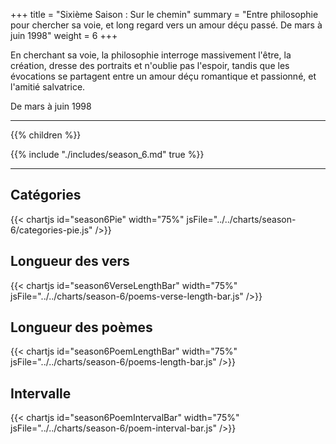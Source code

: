 +++
title = "Sixième Saison : Sur le chemin"
summary = "Entre philosophie pour chercher sa voie, et long regard vers un amour déçu passé. De mars à juin 1998"
weight = 6
+++

En cherchant sa voie, la philosophie interroge massivement l'être, la création, dresse des portraits et n'oublie pas l'espoir, tandis que les évocations se partagent entre un amour déçu romantique et passionné, et l'amitié salvatrice.

De mars à juin 1998

---
{{% children  %}}

{{% include "./includes/season_6.md" true %}}

---
## Catégories
{{< chartjs id="season6Pie" width="75%" jsFile="../../charts/season-6/categories-pie.js" />}}
## Longueur des vers
{{< chartjs id="season6VerseLengthBar" width="75%" jsFile="../../charts/season-6/poems-verse-length-bar.js" />}}
## Longueur des poèmes
{{< chartjs id="season6PoemLengthBar" width="75%" jsFile="../../charts/season-6/poems-length-bar.js" />}}
## Intervalle
{{< chartjs id="season6PoemIntervalBar" width="75%" jsFile="../../charts/season-6/poem-interval-bar.js" />}}
